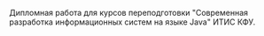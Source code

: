 Дипломная работа для курсов переподготовки "Современная разработка информационных систем на языке Java" ИТИС КФУ.
